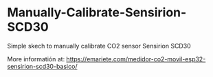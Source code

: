 # Manually-Calibrate-Sensirion-SCD30
 Simple skech to manually calibrate CO2 sensor Sensirion SCD30

More informatión at: https://emariete.com/medidor-co2-movil-esp32-sensirion-scd30-basico/
